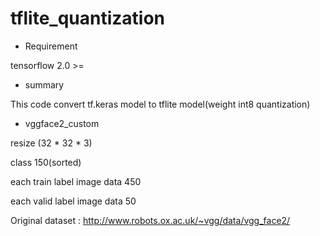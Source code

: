 # tflite_quantization

- Requirement

tensorflow 2.0 >=

- summary

This code convert tf.keras model to tflite model(weight int8 quantization)

- vggface2_custom

resize (32 * 32 * 3)

class 150(sorted)

each train label image data 450

each valid label image data 50

Original dataset : http://www.robots.ox.ac.uk/~vgg/data/vgg_face2/
